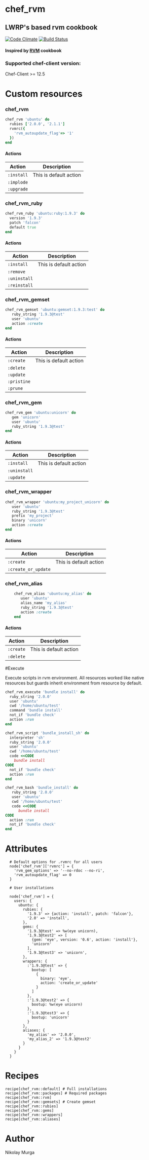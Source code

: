 # chef_rvm

## LWRP's based rvm cookbook

[![Code Climate](https://codeclimate.com/github/MurgaNikolay/chef-rvm/badges/gpa.svg)](https://codeclimate.com/github/MurgaNikolay/chef-rvm)
[![Build Status](https://travis-ci.org/MurgaNikolay/chef-rvm.svg?branch=master)](https://travis-ci.org/MurgaNikolay/chef-rvm)

#### Inspired by [RVM](https://github.com/martinisoft/chef-rvm/) cookbook
### Supported chef-client version:

Chef-Client >= 12.5

# Custom resources

### chef_rvm 
```ruby
chef_rvm 'ubuntu' do
  rubies ['2.0.0', '2.1.1']
  rvmrc({
    'rvm_autoupdate_flag'=> '1'
  })
end
```

#### Actions

| Action | Description |
|--------|--------------|
| `:install` |  This is default action  |
| `:implode` |                          |
| `:upgrade` |                          |

### chef_rvm_ruby

```ruby
chef_rvm_ruby 'ubuntu:ruby:1.9.3' do
  version '1.9.3'
  patch 'falcon'
  default true
end
```

#### Actions

| Action    | Description   |
|-----------|---------------|
| `:install`   |  This is default action  |
| `:remove`    |               |
| `:uninstall` |               |
| `:reinstall` |               |

### chef_rvm_gemset

```ruby
chef_rvm_gemset 'ubuntu:gemset:1.9.3:test' do
   ruby_string '1.9.3@test'
   user 'ubuntu'
   action :create
end
```

#### Actions

| Action        | Description   |
|---------------|---------------|
| `:create`     |  This is default action  |
| `:delete`     |               |
| `:update`     |               |
| `:pristine`   |               |
| `:prune`      |               |

### chef_rvm_gem

```ruby
chef_rvm_gem 'ubuntu:unicorn' do
   gem 'unicorn'
   user 'ubuntu'
   ruby_string '1.9.3@test'
end
```

#### Actions

| Action        | Description   |
|---------------|---------------|
| `:install`     |  This is default action  |
| `:uninstall`     |               |
| `:update`     |               |

### chef_rvm_wrapper

```ruby
chef_rvm_wrapper 'ubuntu:my_project_unicorn' do
   user 'ubuntu'
   ruby_string '1.9.3@test'
   prefix 'my_project'
   binary 'unicorn'
   action :create
end
```

#### Actions

| Action        | Description   |
|---------------|---------------|
| `:create`     |  This is default action  |
| `:create_or_update`     |               |

### chef_rvm_alias

```ruby    
    chef_rvm_alias 'ubuntu:my_alias' do
       user 'ubuntu'
       alias_name 'my_alias'
       ruby_string '1.9.3@test'
       action :create
    end
```

#### Actions

| Action        | Description   |
|---------------|---------------|
| `:create`     |  This is default action  |
| `:delete`     |               |



#Execute

Execute scripts in rvm environment.
All resources worked like native resources but guards inherit environment from resource by default.

```ruby
chef_rvm_execute 'bundle install' do
  ruby_string '2.0.0'
  user 'ubuntu'
  cwd '/home/ubuntu/test'
  command 'bundle install'
  not_if 'bundle check'
  action :run
end
```
```ruby
chef_rvm_script 'bundle_install_sh' do
  interpreter 'sh'
  ruby_string '2.0.0'
  user 'ubuntu'
  cwd '/home/ubuntu/test'
  code <<CODE
    bundle install
CODE
  not_if 'bundle check'
  action :run
end
```

```ruby
chef_rvm_bash 'bundle_install' do
   ruby_string '2.0.0'
   user 'ubuntu'
   cwd '/home/ubuntu/test'
   code <<CODE
      bundle install
CODE
  action :run
  not_if 'bundle check'
end
```

# Attributes
      
      # Default options for .rvmrc for all users
      node['chef_rvm']['rvmrc'] = {
        'rvm_gem_options' => '--no-rdoc --no-ri',
        'rvm_autoupdate_flag' => 0
      }

      # User installations

      node['chef_rvm'] = {
        users: {
          ubuntu: {
            rubies: {
              '1.9.3' => {action: 'install', patch: 'falcon'},
              '2.0' => 'install',
            },
            gems: {
              '1.9.3@test' => %w(eye unicorn),
              '1.9.3@test2' => [
                {gem: 'eye', version: '0.6', action: 'install'},
                'unicorn'
              ],
              '1.9.3@test3' => 'unicorn',
            },
            wrappers: {
              :'1.9.3@test' => {
                bootup: [
                  {
                    binary: 'eye',
                    action: 'create_or_update'
                  }
                ]
              },
              :'1.9.3@test2' => {
                bootup: %w(eye unicorn)
              },
              :'1.9.3@test3' => {
                bootup: 'unicorn'
              }
            },
            aliases: {
              'my_alias' => '2.0.0',
              'my_alias_2' => '1.9.3@test2'
            }
          }
        }
      }

# Recipes

    recipe[chef_rvm::default] # Full installations
    recipe[chef_rvm::packages] # Required packages
    recipe[chef_rvm::rvm]
    recipe[chef_rvm::gemsets] # Create gemset
    recipe[chef_rvm::rubies]
    recipe[chef_rvm::gems]
    recipe[chef_rvm::wrappers]
    recipe[chef_rvm::aliases]
    

# Author

Nikolay Murga
